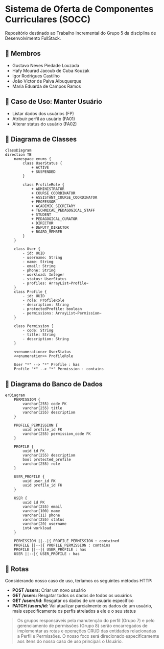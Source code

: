 # Sistema de Oferta de Componentes Curriculares (SOCC)
Repositório destinado ao Trabalho Incremental do Grupo 5 da disciplina de Desenvolvimento FullStack.

## 📌 Membros
* Gustavo Neves Piedade Louzada
* Hafy Mourad Jacoub de Cuba Kouzak
* Igor Rodrigues Castilho
* João Victor de Paiva Albuquerque
* Maria Eduarda de Campos Ramos

## 📌 Caso de Uso: Manter Usuário
* Listar dados dos usuários (FP)
* Atribuir perfil ao usuário (FA01)
* Alterar status do usuário (FA02)

## 📌 Diagrama de Classes

```mermaid
classDiagram
direction TB
	namespace enums {
        class UserStatus {
            + ACTIVE
            + SUSPENDED
        }

        class ProfileRole {
            + ADMINISTRATOR
            + COURSE_COORDINATOR
            + ASSISTANT_COURSE_COORDINATOR
            + PROFESSOR
            + ACADEMIC_SECRETARY
            + TECHNICAL_PEDAGOGICAL_STAFF
            + STUDENT
            + PEDAGOGICAL_CURATOR
            + DIRECTOR
            + DEPUTY_DIRECTOR
            + BOARD_MEMBER
        }
	}

    class User {
	    - id: UUID
	    - username: String
	    - name: String
	    - email: String
	    - phone: String
	    - workload: Integer
	    - status: UserStatus
	    - profiles: ArrayList~Profile~
    }
    class Profile {
	    - id: UUID
	    - role: ProfileRole
	    - description: String
	    - protectedProfile: boolean
	    - permissions: ArrayList~Permission~
    }
    
    class Permission {
        - code: String
        - title: String
        - description: String
    }
    
	<<enumeration>> UserStatus
	<<enumeration>> ProfileRole

    User "*" --> "*" Profile : has
    Profile "*" --> "*" Permission : contains
```

## 📌 Diagrama do Banco de Dados
```mermaid
erDiagram
    PERMISSION {
        varchar(255) code PK
        varchar(255) title
        varchar(255) description
    }

    PROFILE_PERMISSION {
        uuid profile_id FK
        varchar(255) permission_code FK
    }

    PROFILE {
        uuid id PK
        varchar(255) description
        bool protected_profile
        varchar(255) role
    }

    USER_PROFILE {
        uuid user_id FK
        uuid profile_id FK
    }

    USER {
        uuid id PK
        varchar(255) email
        varchar(100) name
        varchar(11) phone
        varchar(255) status
        varchar(20) username
        int4 workload
    }

    PERMISSION ||--|{ PROFILE_PERMISSION : contained
    PROFILE ||--|{ PROFILE_PERMISSION : contains
    PROFILE ||--|{ USER_PROFILE : has
    USER ||--|{ USER_PROFILE : has
```

## 📌 Rotas
Considerando nosso caso de uso, teríamos os seguintes métodos HTTP:
* **POST /users:** Criar um novo usuário
* **GET /users:** Resgatar todos os dados de todos os usuários
* **GET /users/id:** Resgatar os dados de um usuário específico
* **PATCH /users/id:** Vai atualizar parcialmente os dados de um usuário, mais especificamente os perfis atrelados a ele e o seu status

> Os grupos responsáveis pela manutenção do perfil (Grupo 7) e pelo gerenciamento de permissões (Grupo 8) serão encarregados de implementar as rotas e operações CRUD das entidades relacionadas a Perfil e Permissões. O nosso foco será direcionado especificamente aos itens do nosso caso de uso principal: o Usuário.
